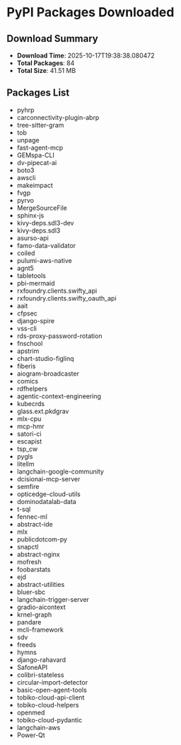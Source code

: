 # PyPI Packages Downloaded

## Download Summary
- **Download Time**: 2025-10-17T19:38:38.080472
- **Total Packages**: 84
- **Total Size**: 41.51 MB

## Packages List
- pyhrp
- carconnectivity-plugin-abrp
- tree-sitter-gram
- tob
- unpage
- fast-agent-mcp
- GEMspa-CLI
- dv-pipecat-ai
- boto3
- awscli
- makeimpact
- fvgp
- pyrvo
- MergeSourceFile
- sphinx-js
- kivy-deps.sdl3-dev
- kivy-deps.sdl3
- asurso-api
- famo-data-validator
- coiled
- pulumi-aws-native
- agnt5
- tabletools
- pbi-mermaid
- rxfoundry.clients.swifty_api
- rxfoundry.clients.swifty_oauth_api
- aait
- cfpsec
- django-spire
- vss-cli
- rds-proxy-password-rotation
- fnschool
- apstrim
- chart-studio-figlinq
- fiberis
- aiogram-broadcaster
- comics
- rdfhelpers
- agentic-context-engineering
- kubecrds
- glass.ext.pkdgrav
- mlx-cpu
- mcp-hmr
- satori-ci
- escapist
- tsp_cw
- pygls
- litellm
- langchain-google-community
- dcisionai-mcp-server
- semfire
- opticedge-cloud-utils
- dominodatalab-data
- t-sql
- fennec-ml
- abstract-ide
- mlx
- publicdotcom-py
- snapctl
- abstract-nginx
- mofresh
- foobarstats
- ejd
- abstract-utilities
- bluer-sbc
- langchain-trigger-server
- gradio-aicontext
- krnel-graph
- pandare
- mcli-framework
- sdv
- freeds
- hymns
- django-rahavard
- SafoneAPI
- colibri-stateless
- circular-import-detector
- basic-open-agent-tools
- tobiko-cloud-api-client
- tobiko-cloud-helpers
- openmed
- tobiko-cloud-pydantic
- langchain-aws
- Power-Qt
